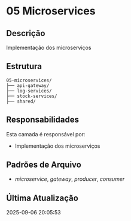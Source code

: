 # 05 Microservices

## Descrição
Implementação dos microserviços

## Estrutura
```
05-microservices/
├── api-gateway/
├── log-services/
├── stock-services/
├── shared/
```

## Responsabilidades
Esta camada é responsável por:
- Implementação dos microserviços

## Padrões de Arquivo
- *microservice*, *gateway*, *producer*, *consumer*

## Última Atualização
2025-09-06 20:05:53
